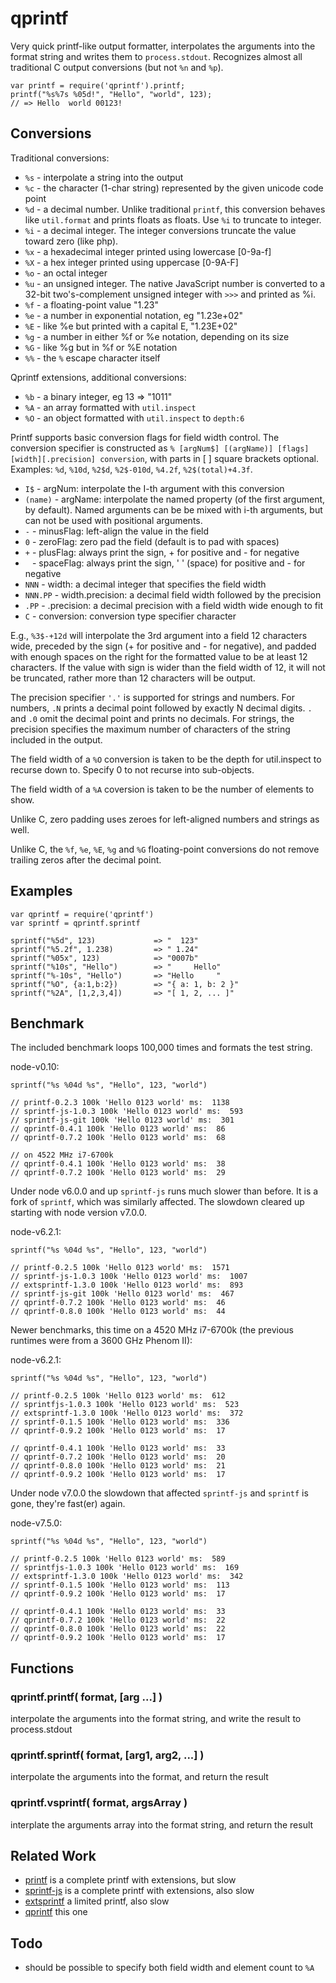 qprintf
=======

Very quick printf-like output formatter, interpolates the arguments into the
format string and writes them to `process.stdout`.  Recognizes almost all
traditional C output conversions (but not `%n` and `%p`).

    var printf = require('qprintf').printf;
    printf("%s%7s %05d!", "Hello", "world", 123);
    // => Hello  world 00123!

## Conversions

Traditional conversions:

- `%s` - interpolate a string into the output
- `%c` - the character (1-char string) represented by the given unicode code point
- `%d` - a decimal number.  Unlike traditional `printf`, this conversion behaves
like `util.format` and prints floats as floats.  Use `%i` to truncate to integer.
- `%i` - a decimal integer.  The integer conversions truncate the value toward zero (like php).
- `%x` - a hexadecimal integer printed using lowercase [0-9a-f]
- `%X` - a hex integer printed using uppercase [0-9A-F]
- `%o` - an octal integer
- `%u` - an unsigned integer.  The native JavaScript number is converted to
a 32-bit two's-complement unsigned integer with `>>>` and printed as %i.
- `%f` - a floating-point value "1.23"
- `%e` - a number in exponential notation, eg "1.23e+02"
- `%E` - like %e but printed with a capital E, "1.23E+02"
- `%g` - a number in either %f or %e notation, depending on its size
- `%G` - like %g but in %f or %E notation
- `%%` - the `%` escape character itself

Qprintf extensions, additional conversions:

- `%b` - a binary integer, eg 13 => "1011"
- `%A` - an array formatted with `util.inspect`
- `%O` - an object formatted with `util.inspect` to `depth:6`

Printf supports basic conversion flags for field width control.
The conversion specifier is constructed as
`% [argNum$] [(argName)] [flags] [width][.precision] conversion`,
with parts in [ ] square brackets optional.
Examples: `%d`, `%10d`, `%2$d`, `%2$-010d`, `%4.2f`, `%2$(total)+4.3f`.

- `I$` - argNum: interpolate the I-th argument with this conversion
- `(name)` - argName: interpolate the named property (of the first argument, by default).
Named arguments can be be mixed with i-th arguments, but can not be used with positional arguments.
- `-` - minusFlag: left-align the value in the field
- `0` - zeroFlag: zero pad the field (default is to pad with spaces)
- `+` - plusFlag: always print the sign, + for positive and - for negative
- ` ` - spaceFlag: always print the sign, ' ' (space) for positive and - for negative
- `NNN` - width: a decimal integer that specifies the field width
- `NNN.PP` - width.precision: a decimal field width followed by the precision
- `.PP` - .precision: a decimal precision with a field width wide enough to fit
- `C` - conversion: conversion type specifier character

E.g., `%3$-+12d` will interpolate the 3rd argument into a field 12 characters wide,
preceded by the sign (+ for positive and - for negative), and padded with enough
spaces on the right for the formatted value to be at least 12 characters.  If the
value with sign is wider than the field width of 12, it will not be truncated,
rather more than 12 characters will be output.

The precision specifier `'.'` is supported for strings and numbers.  For numbers,
`.N` prints a decimal point followed by exactly N decimal digits.  `.` and `.0`
omit the decimal point and prints no decimals.  For strings, the precision
specifies the maximum number of characters of the string included in the output.

The field width of a `%O` conversion is taken to be the depth for util.inspect
to recurse down to.  Specify 0 to not recurse into sub-objects.

The field width of a `%A` coversion is taken to be the number of elements to
show.

Unlike C, zero padding uses zeroes for left-aligned numbers and strings as well.

Unlike C, the `%f`, `%e`, `%E`, `%g` and `%G` floating-point conversions do not remove
trailing zeros after the decimal point.


## Examples

    var qprintf = require('qprintf')
    var sprintf = qprintf.sprintf

    sprintf("%5d", 123)             => "  123"
    sprintf("%5.2f", 1.238)         => " 1.24"
    sprintf("%05x", 123)            => "0007b"
    sprintf("%10s", "Hello")        => "     Hello"
    sprintf("%-10s", "Hello")       => "Hello     "
    sprintf("%O", {a:1,b:2})        => "{ a: 1, b: 2 }"
    sprintf("%2A", [1,2,3,4])       => "[ 1, 2, ... ]"


## Benchmark

The included benchmark loops 100,000 times and formats the test string.

node-v0.10:

    sprintf("%s %04d %s", "Hello", 123, "world")

    // printf-0.2.3 100k 'Hello 0123 world' ms:  1138
    // sprintf-js-1.0.3 100k 'Hello 0123 world' ms:  593
    // sprintf-js-git 100k 'Hello 0123 world' ms:  301
    // qprintf-0.4.1 100k 'Hello 0123 world' ms:  86
    // qprintf-0.7.2 100k 'Hello 0123 world' ms:  68
    
    // on 4522 MHz i7-6700k
    // qprintf-0.4.1 100k 'Hello 0123 world' ms:  38
    // qprintf-0.7.2 100k 'Hello 0123 world' ms:  29

Under node v6.0.0 and up `sprintf-js` runs much slower than before.
It is a fork of `sprintf`, which was similarly affected.  The slowdown
cleared up starting with node version v7.0.0.

node-v6.2.1:

    sprintf("%s %04d %s", "Hello", 123, "world")

    // printf-0.2.5 100k 'Hello 0123 world' ms:  1571
    // sprintf-js-1.0.3 100k 'Hello 0123 world' ms:  1007
    // extsprintf-1.3.0 100k 'Hello 0123 world' ms:  893
    // sprintf-js-git 100k 'Hello 0123 world' ms:  467
    // qprintf-0.7.2 100k 'Hello 0123 world' ms:  46
    // qprintf-0.8.0 100k 'Hello 0123 world' ms:  44
    
Newer benchmarks, this time on a 4520 MHz i7-6700k (the previous runtimes were from a
3600 GHz Phenom II):

node-v6.2.1:

    sprintf("%s %04d %s", "Hello", 123, "world")

    // printf-0.2.5 100k 'Hello 0123 world' ms:  612
    // sprintfjs-1.0.3 100k 'Hello 0123 world' ms:  523
    // extsprintf-1.3.0 100k 'Hello 0123 world' ms:  372
    // sprintf-0.1.5 100k 'Hello 0123 world' ms:  336
    // qprintf-0.9.2 100k 'Hello 0123 world' ms:  17

    // qprintf-0.4.1 100k 'Hello 0123 world' ms:  33
    // qprintf-0.7.2 100k 'Hello 0123 world' ms:  20
    // qprintf-0.8.0 100k 'Hello 0123 world' ms:  21
    // qprintf-0.9.2 100k 'Hello 0123 world' ms:  17

Under node v7.0.0 the slowdown that affected `sprintf-js` and `sprintf` is gone,
they're fast(er) again.

node-v7.5.0:

    sprintf("%s %04d %s", "Hello", 123, "world")

    // printf-0.2.5 100k 'Hello 0123 world' ms:  589
    // sprintfjs-1.0.3 100k 'Hello 0123 world' ms:  169
    // extsprintf-1.3.0 100k 'Hello 0123 world' ms:  342
    // sprintf-0.1.5 100k 'Hello 0123 world' ms:  113
    // qprintf-0.9.2 100k 'Hello 0123 world' ms:  17

    // qprintf-0.4.1 100k 'Hello 0123 world' ms:  33
    // qprintf-0.7.2 100k 'Hello 0123 world' ms:  22
    // qprintf-0.8.0 100k 'Hello 0123 world' ms:  22
    // qprintf-0.9.2 100k 'Hello 0123 world' ms:  17


## Functions

### qprintf.printf( format, [arg ...] )

interpolate the arguments into the format string, and write the result to
process.stdout

### qprintf.sprintf( format, [arg1, arg2, ...] )

interpolate the arguments into the format, and return the result

### qprintf.vsprintf( format, argsArray )

interplate the arguments array into the format string, and return the result


## Related Work

- [printf](https://npmjs.org/package/printf) is a complete printf with extensions, but slow
- [sprintf-js](https://npmjs.org/package/sprintf-js) is a complete printf with extensions, also slow
- [extsprintf](https://npmjs.org/package/extsprintf) a limited printf, also slow
- [qprintf](https://github.com/andrasq/node-qprintf) this one


## Todo

- should be possible to specify both field width and element count to `%A`

